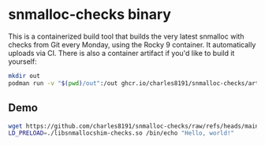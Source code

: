 # snmalloc-checks binary 

This is a containerized build tool that builds the very latest snmalloc with checks from Git every Monday, using the Rocky 9 container. It automatically uploads via CI. There is also a container artifact if you'd like to build it yourself:

```bash
mkdir out
podman run -v "$(pwd)/out":/out ghcr.io/charles8191/snmalloc-checks/artifact 
```

## Demo

```bash
wget https://github.com/charles8191/snmalloc-checks/raw/refs/heads/main/libsnmallocshim-checks.so
LD_PRELOAD=./libsnmallocshim-checks.so /bin/echo "Hello, world!"
```
